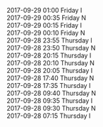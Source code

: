 2017-09-29 01:00 Friday  I  
2017-09-29 00:35 Friday  N  
2017-09-29 00:15 Friday  I  
2017-09-29 00:10 Friday  N  
2017-09-28 23:55 Thursday  I  
2017-09-28 23:50 Thursday  N  
2017-09-28 20:15 Thursday  I  
2017-09-28 20:10 Thursday  N  
2017-09-28 20:05 Thursday  I  
2017-09-28 17:40 Thursday  N  
2017-09-28 17:35 Thursday  I  
2017-09-28 09:40 Thursday  N  
2017-09-28 09:35 Thursday  I  
2017-09-28 09:30 Thursday  N  
2017-09-28 07:15 Thursday  I  
